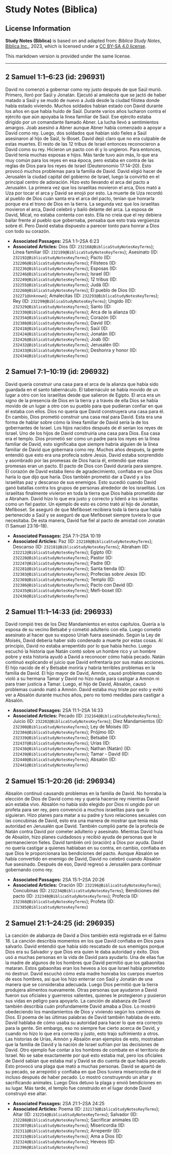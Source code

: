 # Study Notes (Biblica)

## License Information

**Study Notes (Biblica)** is based on and adapted from: _Biblica Study Notes_, [Biblica Inc.](https://www.biblica.com/), 2023, which is licensed under a [CC BY-SA 4.0 license](https://creativecommons.org/licenses/by-sa/4.0/legalcode.en).

This markdown version is provided under the same license.



--------------------------------

## 2 Samuel 1:1–6:23 (id: 296931)

David no comenzó a gobernar como rey justo después de que Saúl murió. Primero, lloró por Saúl y Jonatán. Ejecutó al amalecita que se jactó de haber matado a Saúl y se mudó de nuevo a Judá desde la ciudad filistea donde había estado viviendo. Muchos soldados habían estado con David durante los años en que había huido de Saúl. Durante varios años lucharon contra el ejército que aún apoyaba la línea familiar de Saúl. Ese ejército estaba dirigido por un comandante llamado Abner. La lucha llevó a sentimientos amargos. Joab asesinó a Abner aunque Abner había comenzado a apoyar a David como rey. Luego, dos soldados que habían sido fieles a Saúl asesinaron al hijo de Saúl, Is\-Boset. David dejó claro que no era culpable de estas muertes. El resto de las 12 tribus de Israel entonces reconocieron a David como su rey. Hicieron un pacto con él y lo ungieron. Para entonces, David tenía muchas esposas e hijos. Más tarde tuvo aún más, lo que era muy común para los reyes en esa época, pero estaba en contra de las reglas de Dios para los reyes de Israel (Deuteronomio 17:14–20\). Esto provocó muchos problemas para la familia de David. David eligió hacer de Jerusalén la ciudad capital del gobierno de Israel, luego la convirtió en el principal centro de adoración. Hizo esto llevando el arca del pacto a Jerusalén. La primera vez que los israelitas movieron el arca, Dios mató a Uza por tocar el arca y David se enojó por esto. La muerte de Uza recordó al pueblo de Dios cuán santa era el arca del pacto, tenían que honrarla porque era el trono de Dios en la tierra. La segunda vez que los israelitas movieron el arca, David celebró y bailó delante del arca. La esposa de David, Mical, no estaba contenta con esto. Ella no creía que el rey debiera bailar frente al pueblo que gobernaba, pensaba que esto traía vergüenza sobre él. Pero David estaba dispuesto a parecer tonto para honrar a Dios con todo su corazón.

* **Associated Passages:** 2SA 1:1–2SA 6:23
* **Associated Articles:** Dios (ID: `232168@BiblicaStudyNotesKeyTerms`); Línea familiar (ID: `232189@BiblicaStudyNotesKeyTerms`); Asesinato (ID: `232192@BiblicaStudyNotesKeyTerms`); Pacto (ID: `232206@BiblicaStudyNotesKeyTerms`); Filisteos (ID: `232236@BiblicaStudyNotesKeyTerms`); Esposas (ID: `232246@BiblicaStudyNotesKeyTerms`); Israel (ID: `232249@BiblicaStudyNotesKeyTerms`); 12 tribus (ID: `232255@BiblicaStudyNotesKeyTerms`); Judá (ID: `232260@BiblicaStudyNotesKeyTerms`); El pueblo de Dios (ID: `232271@Unknown`); Amalecitas (ID: `232293@BiblicaStudyNotesKeyTerms`); Rey (ID: `232299@BiblicaStudyNotesKeyTerms`); Ungido (ID: `232329@BiblicaStudyNotesKeyTerms`); Santo (ID: `232330@BiblicaStudyNotesKeyTerms`); Arca de la alianza (ID: `232354@BiblicaStudyNotesKeyTerms`); Corazón (ID: `232388@BiblicaStudyNotesKeyTerms`); David (ID: `232418@BiblicaStudyNotesKeyTerms`); Saúl (ID: `232424@BiblicaStudyNotesKeyTerms`); Jonatán (ID: `232426@BiblicaStudyNotesKeyTerms`); Joab (ID: `232432@BiblicaStudyNotesKeyTerms`); Jerusalén (ID: `232433@BiblicaStudyNotesKeyTerms`); Deshonra y honor (ID: `232434@BiblicaStudyNotesKeyTerms`)

## 2 Samuel 7:1–10:19 (id: 296932)

David quería construir una casa para el arca de la alianza que había sido guardada en el santo tabernáculo. El tabernáculo se había movido de un lugar a otro con los israelitas desde que salieron de Egipto. El arca era un signo de la presencia de Dios en la tierra y a través de ella Dios se había movido de un lugar a otro con su pueblo para que pudieran confiar en que él estaba con ellos. Dios no quería que David construyera una casa para él. En cambio, Dios prometió construir una casa real para David. Esta era una forma de hablar sobre cómo la línea familiar de David sería la de los gobernantes de Israel. Los hijos nacidos después de él serían los reyes de Israel. Uno de los hijos de David construiría una casa para Dios. Esa casa era el templo. Dios prometió ser como un padre para los reyes en la línea familiar de David, esto significaba que siempre habría alguien de la línea familiar de David que gobernara como rey. Muchos años después, la gente entendió que esto era una profecía sobre Jesús. David estaba sorprendido y asombrado por las promesas de Dios hacia él, entendió que estas promesas eran un pacto. El pacto de Dios con David duraría para siempre. El corazón de David estaba lleno de agradecimiento, confiaba en que Dios haría lo que dijo que haría. Dios también prometió dar a David y a los israelitas paz y descanso de sus enemigos. Esto sucedió cuando David ganó batallas contra los grupos de personas alrededor de los israelitas. Los israelitas finalmente vivieron en toda la tierra que Dios había prometido dar a Abraham. David hizo lo que era justo y correcto y lideró a los israelitas como un fiel pastor. Un ejemplo de esto es cómo trató al hijo de Jonatán, Mefiboset. Se aseguró de que Mefiboset recibiera toda la tierra que había pertenecido a Saúl y se aseguró de que Mefiboset siempre tuviera lo que necesitaba. De esta manera, David fue fiel al pacto de amistad con Jonatán (1 Samuel 23:16–18\).

* **Associated Passages:** 2SA 7:1–2SA 10:19
* **Associated Articles:** Paz (ID: `232180@BiblicaStudyNotesKeyTerms`); Descanso (ID: `232181@BiblicaStudyNotesKeyTerms`); Abraham (ID: `232212@BiblicaStudyNotesKeyTerms`); Egipto (ID: `232220@BiblicaStudyNotesKeyTerms`); Pastor (ID: `232247@BiblicaStudyNotesKeyTerms`); Padre (ID: `232281@BiblicaStudyNotesKeyTerms`); Santa tienda (ID: `232303@BiblicaStudyNotesKeyTerms`); Profecías sobre Jesús (ID: `232369@BiblicaStudyNotesKeyTerms`); Templo (ID: `232386@BiblicaStudyNotesKeyTerms`); Pacto con David (ID: `232435@BiblicaStudyNotesKeyTerms`); Mefi-boset (ID: `232436@BiblicaStudyNotesKeyTerms`)

## 2 Samuel 11:1–14:33 (id: 296933)

David rompió tres de los Diez Mandamientos en estos capítulos. Quería a la esposa de su vecino Betsabé y cometió adulterio con ella. Luego cometió asesinato al hacer que su esposo Uriah fuera asesinado. Según la Ley de Moisés, David debería haber sido condenado a muerte por estas cosas. Al principio, David no estaba arrepentido por lo que había hecho. Luego escuchó la historia que Natán contó sobre un hombre rico y un hombre pobre y esta historia ayudó a David a reconocer cómo había pecado. Natán continuó explicando el juicio que David enfrentaría por sus malas acciones. El hijo nacido de él y Betsabé moriría y habría terribles problemas en la familia de David. El hijo mayor de David, Amnón, causó problemas cuando violó a su hermana Tamar y David no hizo nada para castigar a Amnón ni para traer justicia a Tamar. Luego, el hijo de David, Absalón, causó problemas cuando mató a Amnón. David estaba muy triste por esto y evitó ver a Absalón durante muchos años, pero no tomó medidas para castigar a Absalón.

* **Associated Passages:** 2SA 11:1–2SA 14:33
* **Associated Articles:** Pecado (ID: `232164@BiblicaStudyNotesKeyTerms`); Juicio (ID: `232202@BiblicaStudyNotesKeyTerms`); Diez Mandamientos (ID: `232300@BiblicaStudyNotesKeyTerms`); Ley de Moisés (ID: `232304@BiblicaStudyNotesKeyTerms`); Prójimo (ID: `232339@BiblicaStudyNotesKeyTerms`); Betsabé (ID: `232437@BiblicaStudyNotesKeyTerms`); Urías (ID: `232438@BiblicaStudyNotesKeyTerms`); Nathan (Natán) (ID: `232439@BiblicaStudyNotesKeyTerms`); Tamar - David (ID: `232440@BiblicaStudyNotesKeyTerms`); Absalón (ID: `232441@BiblicaStudyNotesKeyTerms`)

## 2 Samuel 15:1–20:26 (id: 296934)

Absalón continuó causando problemas en la familia de David. No honraba la elección de Dios de David como rey y quería hacerse rey mientras David aún estaba vivo. Absalón no había sido elegido por Dios ni ungido por un profeta para ser rey, pero convenció a muchos israelitas para que lo siguieran. Hizo planes para matar a su padre y tuvo relaciones sexuales con las concubinas de David, esto era una manera de mostrar que tenía más autoridad en Jerusalén que David. También cumplió parte de la profecía de Natán contra David por cometer adulterio y asesinato. Mientras David huía de Absalón, hizo planes cuidadosos y recibió ayuda de personas que le permanecieron fieles. David también oró (oración) a Dios por ayuda. David no quería castigar a quienes hablaban en su contra, en cambio, confiaba en que Dios le proporcionara las bendiciones del pacto. Aunque Absalón se había convertido en enemigo de David, David no celebró cuando Absalón fue asesinado. Después de eso, David regresó a Jerusalén para continuar gobernando como rey.

* **Associated Passages:** 2SA 15:1–2SA 20:26
* **Associated Articles:** Oración (ID: `232196@BiblicaStudyNotesKeyTerms`); Concubinas (ID: `232234@BiblicaStudyNotesKeyTerms`); Bendiciones del pacto (ID: `232348@BiblicaStudyNotesKeyTerms`); Profecía (ID: `232368@BiblicaStudyNotesKeyTerms`); Profeta (ID: `232385@BiblicaStudyNotesKeyTerms`)

## 2 Samuel 21:1–24:25 (id: 296935)

La canción de alabanza de David a Dios también está registrada en el Salmo 18\. La canción describía momentos en los que David confiaba en Dios para salvarlo. David entendió que había sido rescatado de sus enemigos porque Dios era su Salvador y que Dios era quien le daba autoridad y éxito. Dios usó a muchas personas en la vida de David para ayudarlo. Una de ellas fue la madre de algunos de los hombres que David permitió que los gabaonitas mataran. Estos gabaonitas eran los heveos a los que Israel había prometido no destruir. David escuchó cómo esta madre honraba los cuerpos muertos de esos hombres, así que los hizo enterrar con Saúl y Jonatán de una manera que se consideraba adecuada. Luego Dios permitió que la tierra produjera alimentos nuevamente. Otras personas que ayudaron a David fueron sus oficiales y guerreros valientes, quienes le protegieron y pusieron sus vidas en peligro para apoyarlo. La canción de alabanza de David también describía cuán profundamente David amaba a Dios. Lo mostró obedeciendo los mandamientos de Dios y viviendo según los caminos de Dios. El poema de las últimas palabras de David también hablaba de esto. David hablaba de cómo usaba su autoridad para hacer lo que era correcto para la gente. Sin embargo, eso no siempre fue cierto acerca de David, y cuando no hizo lo que era correcto y justo, esto trajo sufrimiento a otros. Las historias de Urías, Amnón y Absalón eran ejemplos de esto, mostraban que la familia de David y la nación de Israel sufrían por las decisiones de David. Otro ejemplo fue contar a los hombres de combate en el territorio de Israel. No se sabe exactamente por qué esto estaba mal, pero los oficiales de David sabían que estaba mal y David se dio cuenta de que había pecado. Esto provocó una plaga que mató a muchas personas. David se apartó de su pecado, se arrepintió y confiaba en que Dios tuviera misericordia de él incluso después de haber pecado. Lo mostró construyendo un altar y sacrificando animales. Luego Dios detuvo la plaga y envió bendiciones en su lugar. Más tarde, el templo fue construido en el lugar donde David construyó ese altar.

* **Associated Passages:** 2SA 21:1–2SA 24:25
* **Associated Articles:** Poema (ID: `232173@BiblicaStudyNotesKeyTerms`); Altar (ID: `232254@BiblicaStudyNotesKeyTerms`); Salvador (ID: `232288@BiblicaStudyNotesKeyTerms`); Sacrificar animales (ID: `232307@BiblicaStudyNotesKeyTerms`); Misericordia (ID: `232311@BiblicaStudyNotesKeyTerms`); Arrepentir (ID: `232315@BiblicaStudyNotesKeyTerms`); Ama a Dios (ID: `232324@BiblicaStudyNotesKeyTerms`); Heveos (ID: `232396@BiblicaStudyNotesKeyTerms`)

